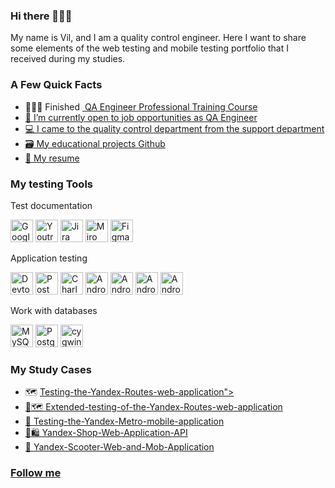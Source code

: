 ### Hi there 🙋🏻‍♂️

My name is Vil, and I am a quality control engineer. 
Here I want to share some elements of the web testing and mobile testing portfolio that I received during my studies.

### A Few Quick Facts

* 👨🏻‍🎓 Finished <a href="https://practicum.yandex.ru/qa-engineer/?from=catalog"> QA Engineer Professional Training Course
* 🔎 I’m currently open to job opportunities as QA Engineer
* 💻 I came to the quality control department from the support department
* 🗃️ My educational projects <a href="https://github.com/Vilutfullin?tab=repositories">Github
* 📝 My <a href="ССЫЛКА">resume</a> 


### My testing Tools
Test documentation

<a href="https://docs.google.com/" target="_blank" rel="noreferrer"><img src="https://cdn-icons-png.flaticon.com/512/5968/5968557.png" width="36" height="36" alt="Google Sheets" /></a>
  <a href="https://www.jetbrains.com/youtrack/" target="_blank" rel="noreferrer"><img src="https://upload.wikimedia.org/wikipedia/commons/9/95/YouTrack_Icon.png" width="36" height="36" alt="Youtrack" /></a>
  <a href="https://www.atlassian.com/ru" target="_blank" rel="noreferrer"><img src="https://avatars.mds.yandex.net/i?id=5b6c5f7feece87c1b86a1c01d08df573b8e8f8ac56516c70-10235574-images-thumbs&n=13" width="36" height="36" alt="Jira" /></a>
  <a href="https://miro.com/" target="_blank" rel="noreferrer"><img src="https://w7.pngwing.com/pngs/885/629/png-transparent-miro-hd-logo-thumbnail.png" width="36" height="36" alt="Miro" /></a>
  <a href="https://www.figma.com/" target="_blank" rel="noreferrer"><img src="https://raw.githubusercontent.com/danielcranney/readme-generator/main/public/icons/skills/figma-colored.svg" width="36" height="36" alt="Figma" /></a>
  
Application testing 

<p align="left"> 
  <a href="https://developer.chrome.com/docs/devtools?hl=ru" target="_blank" rel="noreferrer"><img src="https://d33wubrfki0l68.cloudfront.net/38b5c953a4667366685d55db55d057c86db1fc54/a0fdc/static/acae6b24d940347661ca901ea07f47c1/chrome-dev-logo-icon.png" width="36" height="36" alt="Devtools" /></a>
  <a href="https://www.postman.com/" target="_blank" rel="noreferrer"><img src="https://seeklogo.com/images/P/postman-logo-0087CA0D15-seeklogo.com.png" title="postman" width="36" height="36" alt="Postman" /></a>
  <a href="https://www.charlesproxy.com/" target="_blank" rel="noreferrer"><img src="https://davidwalsh.name/demo/charlesproxyicon.svg" width="36" height="36" alt="Charles" /></a>
  <a href="https://developer.android.com/studio/" target="_blank" rel="noreferrer"><img src="https://cdn.icon-icons.com/icons2/3053/PNG/512/android_studio_alt_macos_bigsur_icon_190394.png" width="36" height="36" alt="Android Studio" /></a>
  <a href="https://www.json.org/json-en.html" target="_blank" rel="noreferrer"><img src="https://avatars.githubusercontent.com/u/548340?v=4" width="36" height="36" alt="Android Studio" /></a>
  <a href="https://www.w3.org/XML/" target="_blank" rel="noreferrer"><img src="https://avatars.mds.yandex.net/i?id=a00a37ebce83aeca4c204c58bd68e0b2d817b678-6829499-images-thumbs&n=13" width="36" height="36" alt="Android Studio" /></a>
  <a href="https://apidog.com/blog/how-to-setup-apidoc/" target="_blank" rel="noreferrer"><img src="https://avatars.githubusercontent.com/u/4103663?s=48&v=4" width="36" height="36" alt="Android Studio" /></a>
  
Work with databases

<a href="https://www.mysql.com/" target="_blank" rel="noreferrer"><img src="https://raw.githubusercontent.com/danielcranney/readme-generator/main/public/icons/skills/mysql-colored.svg" width="36" height="36" alt="MySQL" /></a>
  <a href="https://www.postgresql.org/" target="_blank" rel="noreferrer"><img src="https://raw.githubusercontent.com/danielcranney/readme-generator/main/public/icons/skills/postgresql-colored.svg" width="36" height="36" alt="PostgreSQL" /></a>
<a href="https://cygwin.com/" target="_blank" rel="noreferrer"><img src="https://avatars.mds.yandex.net/get-entity_search/60958/122531574/S600xU" width="36" height="36" alt="cygwin" /></a>




### My Study Cases
* 🗺️ <a href= "https://github.com/Vilutfullin/Testing-the-Yandex-Routes-web-application">Testing-the-Yandex-Routes-web-application">
* 📍🗺️ <a href= "https://github.com/Vilutfullin/Extended-testing-of-the-Yandex-Routes-web-application">Extended-testing-of-the-Yandex-Routes-web-application
* 📱 <a href= "https://github.com/Vilutfullin/Testing-the-Yandex-Metro-mobile-application">Testing-the-Yandex-Metro-mobile-application
* 🛒🛍️ <a href= "https://github.com/Vilutfullin/Yandex-Shop-Web-Application-API">Yandex-Shop-Web-Application-API
* 🛴 <a href= "https://github.com/Vilutfullin/Yandex-Scooter-Web-and-Mob-Application">Yandex-Scooter-Web-and-Mob-Application



### Follow me
